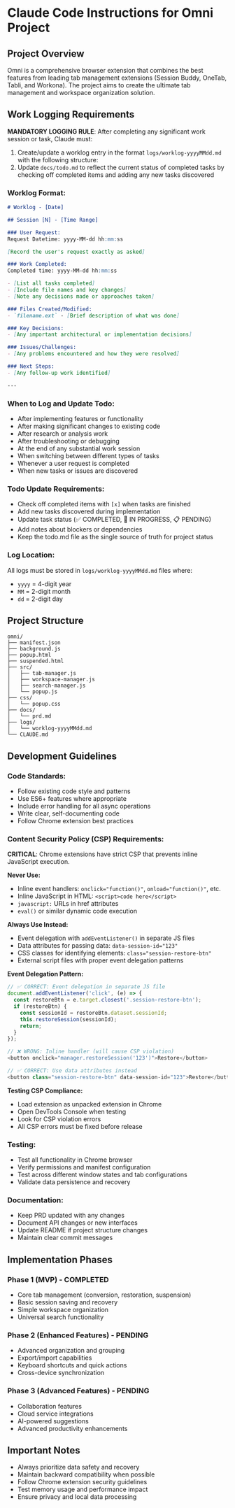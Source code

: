 # Claude Code Instructions for Omni Project

## Project Overview
Omni is a comprehensive browser extension that combines the best features from leading tab management extensions (Session Buddy, OneTab, Tabli, and Workona). The project aims to create the ultimate tab management and workspace organization solution.

## Work Logging Requirements

**MANDATORY LOGGING RULE**: After completing any significant work session or task, Claude must:
1. Create/update a worklog entry in the format `logs/worklog-yyyyMMdd.md` with the following structure:
2. Update `docs/todo.md` to reflect the current status of completed tasks by checking off completed items and adding any new tasks discovered

### Worklog Format:
```markdown
# Worklog - [Date]

## Session [N] - [Time Range]

### User Request:
Request Datetime: yyyy-MM-dd hh:mm:ss

[Record the user's request exactly as asked]

### Work Completed:
Completed time: yyyy-MM-dd hh:mm:ss

- [List all tasks completed]
- [Include file names and key changes]
- [Note any decisions made or approaches taken]

### Files Created/Modified:
- `filename.ext` - [Brief description of what was done]

### Key Decisions:
- [Any important architectural or implementation decisions]

### Issues/Challenges:
- [Any problems encountered and how they were resolved]

### Next Steps:
- [Any follow-up work identified]

---
```

### When to Log and Update Todo:
- After implementing features or functionality
- After making significant changes to existing code
- After research or analysis work
- After troubleshooting or debugging
- At the end of any substantial work session
- When switching between different types of tasks
- Whenever a user request is completed
- When new tasks or issues are discovered

### Todo Update Requirements:
- Check off completed items with `[x]` when tasks are finished
- Add new tasks discovered during implementation
- Update task status (✅ COMPLETED, 🔄 IN PROGRESS, 📋 PENDING)
- Add notes about blockers or dependencies
- Keep the todo.md file as the single source of truth for project status

### Log Location:
All logs must be stored in `logs/worklog-yyyyMMdd.md` files where:
- `yyyy` = 4-digit year
- `MM` = 2-digit month
- `dd` = 2-digit day

## Project Structure
```
omni/
├── manifest.json
├── background.js
├── popup.html
├── suspended.html
├── src/
│   ├── tab-manager.js
│   ├── workspace-manager.js
│   ├── search-manager.js
│   └── popup.js
├── css/
│   └── popup.css
├── docs/
│   └── prd.md
├── logs/
│   └── worklog-yyyyMMdd.md
└── CLAUDE.md
```

## Development Guidelines

### Code Standards:
- Follow existing code style and patterns
- Use ES6+ features where appropriate
- Include error handling for all async operations
- Write clear, self-documenting code
- Follow Chrome extension best practices

### Content Security Policy (CSP) Requirements:
**CRITICAL**: Chrome extensions have strict CSP that prevents inline JavaScript execution.

**Never Use:**
- Inline event handlers: `onclick="function()"`, `onload="function()"`, etc.
- Inline JavaScript in HTML: `<script>code here</script>`
- `javascript:` URLs in href attributes
- `eval()` or similar dynamic code execution

**Always Use Instead:**
- Event delegation with `addEventListener()` in separate JS files
- Data attributes for passing data: `data-session-id="123"`
- CSS classes for identifying elements: `class="session-restore-btn"`
- External script files with proper event delegation patterns

**Event Delegation Pattern:**
```javascript
// ✅ CORRECT: Event delegation in separate JS file
document.addEventListener('click', (e) => {
  const restoreBtn = e.target.closest('.session-restore-btn');
  if (restoreBtn) {
    const sessionId = restoreBtn.dataset.sessionId;
    this.restoreSession(sessionId);
    return;
  }
});

// ❌ WRONG: Inline handler (will cause CSP violation)
<button onclick="manager.restoreSession('123')">Restore</button>

// ✅ CORRECT: Use data attributes instead
<button class="session-restore-btn" data-session-id="123">Restore</button>
```

**Testing CSP Compliance:**
- Load extension as unpacked extension in Chrome
- Open DevTools Console when testing
- Look for CSP violation errors
- All CSP errors must be fixed before release

### Testing:
- Test all functionality in Chrome browser
- Verify permissions and manifest configuration
- Test across different window states and tab configurations
- Validate data persistence and recovery

### Documentation:
- Keep PRD updated with any changes
- Document API changes or new interfaces
- Update README if project structure changes
- Maintain clear commit messages

## Implementation Phases

### Phase 1 (MVP) - COMPLETED
- Core tab management (conversion, restoration, suspension)
- Basic session saving and recovery
- Simple workspace organization  
- Universal search functionality

### Phase 2 (Enhanced Features) - PENDING
- Advanced organization and grouping
- Export/import capabilities
- Keyboard shortcuts and quick actions
- Cross-device synchronization

### Phase 3 (Advanced Features) - PENDING
- Collaboration features
- Cloud service integrations
- AI-powered suggestions
- Advanced productivity enhancements

## Important Notes
- Always prioritize data safety and recovery
- Maintain backward compatibility when possible
- Follow Chrome extension security guidelines
- Test memory usage and performance impact
- Ensure privacy and local data processing